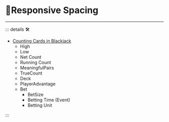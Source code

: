 # 🔻<via>Responsive Spacing</via>

---

<!-- =================================================== -->
<!-- =================================================== -->
<!-- =================================================== -->
<!-- =================================================== -->
<!-- =================================================== -->
::: details 🛠

- [Counting Cards in Blackjack](https://www.youtube.com/watch?v=G_So72lFNIU)
    - High
    - Low
    - Net Count
    - Running Count
    - MeaningfulPairs
    - TrueCount
    - Deck
    - PlayerAdvantage
    - Bet
        - BetSize
        - Betting Time (Event)
        - Betting Unit

:::
